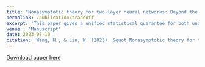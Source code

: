 ```yaml
---
title: "Nonasymptotic theory for two-layer neural networks: Beyond the bias–variance trade-off"
permalink: /publication/tradeoff
excerpt: 'This paper gives a unified statistical guarantee for both underparametrized and overparametrized two-layer ReLU networks, and further reproduces the double descent phenonmenon. [Full paper available for download.](http://huiyuan-Wang.github.io/files/tradeoff.pdf)'
venue : 'Manuscript'
date: 2023-07-10
citation: 'Wang, H., & Lin, W. (2023). &quot;Nonasymptotic theory for two-layer neural networks: Beyond the bias–variance trade-off.&quot; <i>Manuscript</i>.'
---
```

[Download paper here](http://huiyuan-Wang.github.io/files/tradeoff.pdf)

